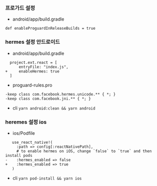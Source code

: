### 프로가드 설정

- android/app/build.gradle

```
def enableProguardInReleaseBuilds = true
```

### hermes 설정 안드로이드

- android/app/build.gradle

```
  project.ext.react = [
      entryFile: "index.js",
+     enableHermes: true
  ]
```

- proguard-rules.pro

```
-keep class com.facebook.hermes.unicode.** { *; }
-keep class com.facebook.jni.** { *; }
```

- cli `yarn android:clean && yarn android`

### heremes 설정 ios

- ios/Podfile

```
   use_react_native!(
     :path => config[:reactNativePath],
     # to enable hermes on iOS, change `false` to `true` and then install pods
-    :hermes_enabled => false
+    :hermes_enabled => true
   )
```

- cli `yarn pod-install && yarn ios`
